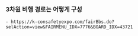 

### 3차원 비행 경로는 어떻게 구성

```
- https://k-consafetyexpo.com/fairBbs.do?selAction=view&FAIRMENU_IDX=7776&BOARD_IDX=43721



```
